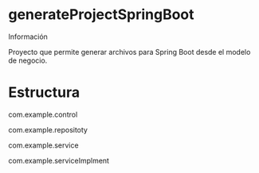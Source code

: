 # generateProjectSpringBoot

Información

Proyecto que permite generar archivos para Spring Boot desde el modelo de negocio.

# Estructura
  com.example.control
  
  com.example.repositoty
  
  com.example.service
  
  com.example.serviceImplment

